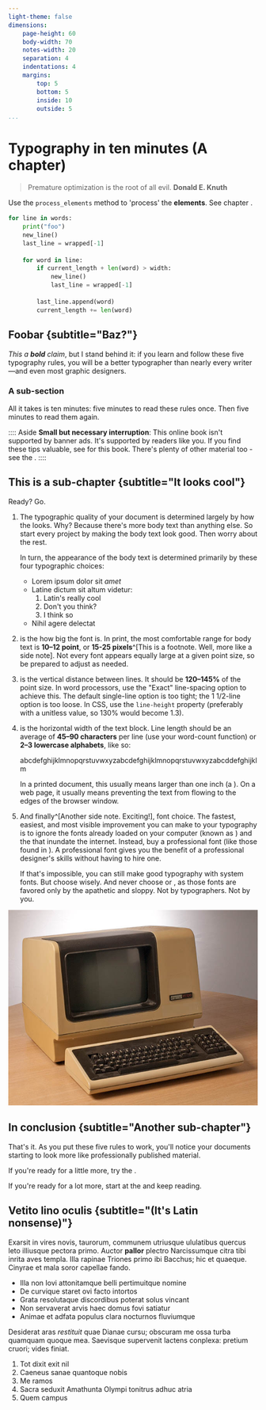 ```yaml
---
light-theme: false
dimensions:
    page-height: 60
    body-width: 70
    notes-width: 20
    separation: 4
    indentations: 4
    margins:
        top: 5
        bottom: 5
        inside: 10
        outside: 5
...
```


# Typography in ten minutes (A chapter)

> Premature optimization is the root of all evil. **Donald E. Knuth**

Use the `process_elements` method to 'process' the **elements**. See chapter [](#a-sub-section).

```python
for line in words:
    print("foo")
    new_line()
    last_line = wrapped[-1]

    for word in line:
        if current_length + len(word) > width:
            new_line()
            last_line = wrapped[-1]

        last_line.append(word)
        current_length += len(word)
```

## Foobar {subtitle="Baz?"}

*This a **bold** claim*, but I stand behind it: if you learn and follow these five typography rules, you will be a better typographer than nearly every writer—and even most graphic designers.

### A sub-section

All it takes is ten minutes: five minutes to read these rules once. Then five minutes to read them again.

:::: Aside
**Small but necessary interruption**: This online book isn't supported by banner ads. It's supported by readers like you. If you find these tips valuable, see [](#how-to-pay) for this book. There's plenty of other material too - see the [](#table-of-contents).
::::

## This is a sub-chapter {subtitle="It looks cool"}

Ready? Go.

1. The typographic quality of your document is determined largely by how the [](#body-text) looks. Why? Because there's more body text than anything else. So start every project by making the body text look good. Then worry about the rest.

    In turn, the appearance of the body text is determined primarily by these four typographic choices:

    - Lorem ipsum dolor sit *amet*
    - Latine dictum sit altum videtur:
        1. Latin's really cool
        2. Don't you think?
        3. I think so
    - Nihil agere delectat

2. [](#point-size) is the how big the font is. In print, the most comfortable range for body text is **10–12 point**, or **15-25 pixels**^[This is a footnote. Well, more like a side note]. Not every font appears equally large at a given point size, so be prepared to adjust as needed.

3. [](#line-spacing) is the vertical distance between lines. It should be **120–145%** of the point size. In word processors, use the "Exact" line-spacing option to achieve this. The default single-line option is too tight; the 1 1/2-line option is too loose. In CSS, use the `line-height` property (preferably with a unitless value, so 130% would become 1.3).

4. [](#line-length) is the horizontal width of the text block. Line length should be an average of **45–90 characters** per line (use your word-count function) or **2–3 lowercase alphabets**, like so:
    
    abcdefghijklmnopqrstuvwxyzabcdefghijklmnopqrstuvwxyzabcddefghijklm

    In a printed document, this usually means [](#page-margins) larger than one inch (a [](#typewriter-habit)). On a web page, it usually means preventing the text from flowing to the edges of the browser window.

5. And finally^[Another side note. Exciting!], font choice. The fastest, easiest, and most visible improvement you can make to your typography is to ignore the fonts already loaded on your computer (known as [](#system-fonts)) and the [](#free-fonts) that inundate the internet. Instead, buy a professional font (like those found in [](#font-recommendations)). A professional font gives you the benefit of a professional designer's skills without having to hire one.

    If that's impossible, you can still make good typography with system fonts. But choose wisely. And never choose [](#times-new-roman) or [](#arial), as those fonts are favored only by the apathetic and sloppy. Not by typographers. Not by you.

![Caption](vt100.jpg)

## In conclusion {subtitle="Another sub-chapter"}

That's it. As you put these five rules to work, you'll notice your documents starting to look more like professionally published material.

If you're ready for a little more, try the [](#summary-of-key-rules).

If you're ready for a lot more, start at the [](#foreword) and keep reading.

## Vetito lino oculis {subtitle="(It's Latin nonsense)"}

Exarsit in vires novis, taurorum, communem utriusque ululatibus quercus leto
illiusque pectora primo. Auctor **pallor** plectro Narcissumque citra tibi inrita
aves templa. Illa rapinae Triones primo ibi Bacchus; hic
et quaeque. Cinyrae et mala soror
capellae fando.

- Illa non Iovi attonitamque belli pertimuitque nomine
- De curvique staret ovi facto intortos
- Grata resolutaque discordibus poterat solus vincant
- Non servaverat arvis haec domus fovi satiatur
- Animae et adfata populus clara nocturnos fluviumque

Desiderat aras *restituit* quae Dianae cursu;
obscuram me ossa turba quamquam quoque mea. Saevisque supervenit lactens
conplexa: pretium cruori; vides finiat.

1. Tot dixit exit nil
2. Caeneus sanae quantoque nobis
3. Me ramos
4. Sacra seduxit Amathunta Olympi tonitrus adhuc atria
5. Quem campus

